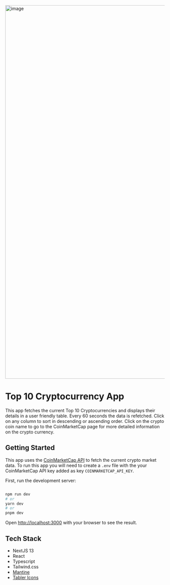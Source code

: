 <img width="1183" alt="image" src="https://user-images.githubusercontent.com/7476817/235392375-de3c589e-2dba-41c0-8d09-dc83627d60a7.png">

# Top 10 Cryptocurrency App
This app fetches the current Top 10 Cryptocurrencies and displays their details in a user friendly table. Every 60 seconds the data is refetched. Click on any column to sort in descending or ascending order. Click on the crypto coin name to go to the CoinMarketCap page for more detailed information on the crypto currency.

## Getting Started

This app uses the [CoinMarketCap API](https://coinmarketcap.com/api/documentation/v1/#operation/getV1CryptocurrencyListingsLatest) to fetch the current crypto market data. To run this app you will need to create a `.env` file with the your CoinMarketCap API key added as key `COINMARKETCAP_API_KEY`.

First, run the development server:

```bash

npm run dev
# or
yarn dev
# or
pnpm dev
```

Open [http://localhost:3000](http://localhost:3000) with your browser to see the result.

## Tech Stack
- NextJS 13
- React
- Typescript
- Tailwind.css
- [Mantine](https://mantine.dev/) 
- [Tabler Icons](https://tabler-icons.io/)


